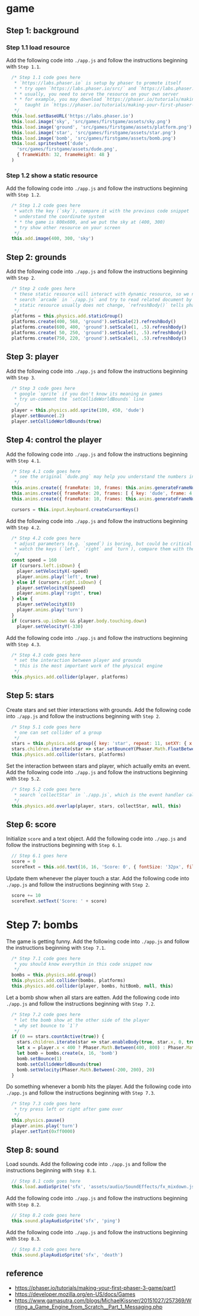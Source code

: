 # game

## Step 1: background

### Step 1.1 load resource

Add the following code into `./app.js` and follow the instructions beginning with `Step 1.1`.

```javascript
  /* Step 1.1 code goes here
   * `https://labs.phaser.io` is setup by phaser to promote itself
   * * try open `https://labs.phaser.io/src/` and `https://labs.phaser.io/assets/`
   * * usually, you need to serve the resource on your own server 
   * * for example, you may download `https://phaser.io/tutorials/making-your-first-phaser-3-game/phaser3-tutorial-src.zip`
   *   taught in `https://phaser.io/tutorials/making-your-first-phaser-3-game/part1`
   */
  this.load.setBaseURL('https://labs.phaser.io')
  this.load.image('sky', 'src/games/firstgame/assets/sky.png')
  this.load.image('ground', 'src/games/firstgame/assets/platform.png')
  this.load.image('star', 'src/games/firstgame/assets/star.png')
  this.load.image('bomb', 'src/games/firstgame/assets/bomb.png')
  this.load.spritesheet('dude',
    'src/games/firstgame/assets/dude.png',
    { frameWidth: 32, frameHeight: 48 }
  )
```

### Step 1.2 show a static resource

Add the following code into `./app.js` and follow the instructions beginning with `Step 1.2`.

```javascript
  /* Step 1.2 code goes here
   * watch the key (`sky`), compare it with the previous code snippet
   * understand the coordinate system
   * * the game is 800x600, and we put the sky at (400, 300)
   * try show other resource on your screen
   */
  this.add.image(400, 300, 'sky')
```

## Step 2: grounds

Add the following code into `./app.js` and follow the instructions beginning with `Step 2`.

```javascript
  /* Step 2 code goes here
   * these static resource will interact with dynamic resource, so we need to put them into the physical engine
   * search `arcade` in `./app.js` and try to read related document by youself
   * static resource usually does not change, `refreshBody()` tells phaser that it has changed and forces phaser to refresh them
   */
  platforms = this.physics.add.staticGroup()
  platforms.create(400, 568, 'ground').setScale(2).refreshBody()
  platforms.create(600, 400, 'ground').setScale(1, .5).refreshBody()
  platforms.create( 50, 250, 'ground').setScale(1, .5).refreshBody()
  platforms.create(750, 220, 'ground').setScale(1, .5).refreshBody()
```

## Step 3: player

Add the following code into `./app.js` and follow the instructions beginning with `Step 3`.

```javascript
  /* Step 3 code goes here
   * google `sprite` if you don't know its meaning in games
   * try un-comment the `setCollideWorldBounds` line
   */
  player = this.physics.add.sprite(100, 450, 'dude')
  player.setBounce(.2)
  player.setCollideWorldBounds(true)
```

## Step 4: control the player

Add the following code into `./app.js` and follow the instructions beginning with `Step 4.1`.

```javascript
  /* Step 4.1 code goes here
   * see the original `dude.png` may help you understand the numbers in this code snippet
   */
  this.anims.create({ frameRate: 10, frames: this.anims.generateFrameNumbers('dude', { start: 0, end: 3 }), key: 'left', repeat: -1 })
  this.anims.create({ frameRate: 20, frames: [ { key: 'dude', frame: 4 } ], key: 'turn', })
  this.anims.create({ frameRate: 10, frames: this.anims.generateFrameNumbers('dude', { start: 5, end: 8 }), key: 'right', repeat: -1 })

  cursors = this.input.keyboard.createCursorKeys()
```

Add the following code into `./app.js` and follow the instructions beginning with `Step 4.2`.

```javascript
  /* Step 4.2 code goes here
   * adjust parameters (e.g. `speed`) is boring, but could be critical to gaming experience
   * watch the keys (`left`, `right` and `turn`), compare them with the previous code snippet
   */
  const speed = 160
  if (cursors.left.isDown) {
    player.setVelocityX(-speed)
    player.anims.play('left', true)
  } else if (cursors.right.isDown) {
    player.setVelocityX(speed)
    player.anims.play('right', true)
  } else {
    player.setVelocityX(0)
    player.anims.play('turn')
  }
  if (cursors.up.isDown && player.body.touching.down)
    player.setVelocityY(-330)
```

Add the following code into `./app.js` and follow the instructions beginning with `Step 4.3`.

```javascript
  /* Step 4.3 code goes here
   * set the interaction between player and grounds
   * this is the most important work of the physical engine
   */
  this.physics.add.collider(player, platforms)
```

## Step 5: stars

Create stars and set thier interactions with grounds.  Add the following code into `./app.js` and follow the instructions beginning with `Step 2`.

```javascript
  /* Step 5.1 code goes here
   * one can set collider of a group
   */
  stars = this.physics.add.group({ key: 'star', repeat: 11, setXY: { x: 12, y: 0, stepX: 70 } })
  stars.children.iterate(star => star.setBounceY(Phaser.Math.FloatBetween(0.2, 0.3)))
  this.physics.add.collider(stars, platforms)
```

Set the interaction between stars and player, which actually emits an event.  Add the following code into `./app.js` and follow the instructions beginning with `Step 5.2`.

```javascript
  /* Step 5.2 code goes here
   * search `collectStar` in `./app.js`, which is the event handler callback
   */
  this.physics.add.overlap(player, stars, collectStar, null, this)
```

## Step 6: score

Initialize `score` and a text object.  Add the following code into `./app.js` and follow the instructions beginning with `Step 6.1`.

```javascript
  // Step 6.1 goes here
  score = 0
  scoreText = this.add.text(16, 16, 'Score: 0', { fontSize: '32px', fill: '#000' })
```

Update them whenever the player touch a star.  Add the following code into `./app.js` and follow the instructions beginning with `Step 2`.
```javascript
  score += 10
  scoreText.setText('Score: ' + score)
```

# Step 7: bombs

The game is getting funny.  Add the following code into `./app.js` and follow the instructions beginning with `Step 7.1`.

```javascript
  /* Step 7.1 code goes here
   * you should know everythin in this code snippet now
   */
  bombs = this.physics.add.group()
  this.physics.add.collider(bombs, platforms)
  this.physics.add.collider(player, bombs, hitBomb, null, this)
```

Let a bomb show when all stars are eatten.  Add the following code into `./app.js` and follow the instructions beginning with `Step 7.2`.

```javascript
  /* Step 7.2 code goes here
   * let the bomb show at the other side of the player
   * why set bounce to `1`?
   */
  if (0 == stars.countActive(true)) {
    stars.children.iterate(star => star.enableBody(true, star.x, 0, true, true))
    let x = player.x < 400 ? Phaser.Math.Between(400, 800) : Phaser.Math.Between(0, 400)
    let bomb = bombs.create(x, 16, 'bomb')
    bomb.setBounce(1)
    bomb.setCollideWorldBounds(true)
    bomb.setVelocity(Phaser.Math.Between(-200, 200), 20)
  }
```

Do something whenever a bomb hits the player.  Add the following code into `./app.js` and follow the instructions beginning with `Step 7.3`.

```javascript
  /* Step 7.3 code goes here
   * try press left or right after game over
   */
  this.physics.pause()
  player.anims.play('turn')
  player.setTint(0xff0000)
```

## Step 8: sound

Load sounds.  Add the following code into `./app.js` and follow the instructions beginning with `Step 8.1`.

```javascript
  // Step 8.1 code goes here
  this.load.audioSprite('sfx', 'assets/audio/SoundEffects/fx_mixdown.json');
```

Add the following code into `./app.js` and follow the instructions beginning with `Step 8.2`.

```javascript
  // Step 8.2 code goes here
  this.sound.playAudioSprite('sfx', 'ping')
```

Add the following code into `./app.js` and follow the instructions beginning with `Step 8.3`.

```javascript
  // Step 8.3 code goes here
  this.sound.playAudioSprite('sfx', 'death')
```

## reference

- https://phaser.io/tutorials/making-your-first-phaser-3-game/part1
- https://developer.mozilla.org/en-US/docs/Games
- https://www.gamasutra.com/blogs/MichaelKissner/20151027/257369/Writing_a_Game_Engine_from_Scratch__Part_1_Messaging.php
